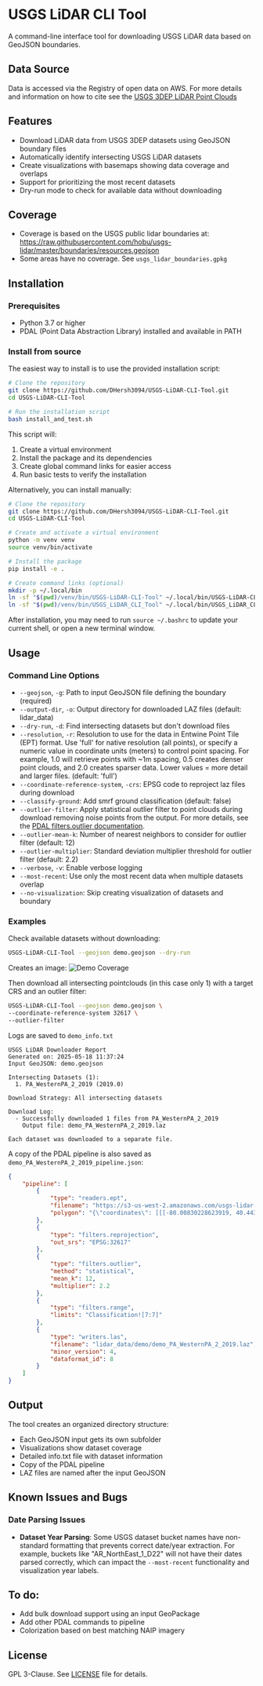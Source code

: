 # USGS LiDAR CLI Tool

A command-line interface tool for downloading USGS LiDAR data based on GeoJSON boundaries.

## Data Source
Data is accessed via the Registry of open data on AWS. For more details and information on how to cite see the [USGS 3DEP LiDAR Point Clouds](https://registry.opendata.aws/usgs-lidar/)

## Features

- Download LiDAR data from USGS 3DEP datasets using GeoJSON boundary files
- Automatically identify intersecting USGS LiDAR datasets
- Create visualizations with basemaps showing data coverage and overlaps
- Support for prioritizing the most recent datasets
- Dry-run mode to check for available data without downloading

## Coverage
- Coverage is based on the USGS public lidar boundaries at: https://raw.githubusercontent.com/hobu/usgs-lidar/master/boundaries/resources.geojson
- Some areas have no coverage. See `usgs_lidar_boundaries.gpkg`

## Installation

### Prerequisites

- Python 3.7 or higher
- PDAL (Point Data Abstraction Library) installed and available in PATH

### Install from source

The easiest way to install is to use the provided installation script:

```bash
# Clone the repository
git clone https://github.com/DHersh3094/USGS-LiDAR-CLI-Tool.git
cd USGS-LiDAR-CLI-Tool

# Run the installation script
bash install_and_test.sh
```

This script will:
1. Create a virtual environment
2. Install the package and its dependencies
3. Create global command links for easier access
4. Run basic tests to verify the installation

Alternatively, you can install manually:

```bash
# Clone the repository
git clone https://github.com/DHersh3094/USGS-LiDAR-CLI-Tool.git
cd USGS-LiDAR-CLI-Tool

# Create and activate a virtual environment
python -m venv venv
source venv/bin/activate

# Install the package
pip install -e .

# Create command links (optional)
mkdir -p ~/.local/bin
ln -sf "$(pwd)/venv/bin/USGS-LiDAR-CLI-Tool" ~/.local/bin/USGS-LiDAR-CLI-Tool
ln -sf "$(pwd)/venv/bin/USGS_LiDAR_CLI_Tool" ~/.local/bin/USGS_LiDAR_CLI_Tool
```

After installation, you may need to run `source ~/.bashrc` to update your current shell, or open a new terminal window.

## Usage

### Command Line Options

- `--geojson`, `-g`: Path to input GeoJSON file defining the boundary (required)
- `--output-dir`, `-o`: Output directory for downloaded LAZ files (default: lidar_data)
- `--dry-run`, `-d`: Find intersecting datasets but don't download files
- `--resolution`, `-r`: Resolution to use for the data in Entwine Point Tile (EPT) format. Use 'full' for native resolution (all points), or specify a numeric value in coordinate units (meters) to control point spacing. For example, 1.0 will retrieve points with ~1m spacing, 0.5 creates denser point clouds, and 2.0 creates sparser data. Lower values = more detail and larger files. (default: 'full')
- `--coordinate-reference-system`, `-crs`: EPSG code to reproject laz files during download
- `--classify-ground`: Add smrf ground classification (default: false)
- `--outlier-filter`: Apply statistical outlier filter to point clouds during download removing noise points from the output. 
For more details, see the [PDAL filters.outlier documentation](https://pdal.io/en/stable/stages/filters.outlier.html#filters-outlier).
- `--outlier-mean-k`: Number of nearest neighbors to consider for outlier filter (default: 12)
- `--outlier-multiplier`: Standard deviation multiplier threshold for outlier filter (default: 2.2)
- `--verbose`, `-v`: Enable verbose logging
- `--most-recent`: Use only the most recent data when multiple datasets overlap
- `--no-visualization`: Skip creating visualization of datasets and boundary

### Examples

Check available datasets without downloading:
```bash
USGS-LiDAR-CLI-Tool --geojson demo.geojson --dry-run
```

Creates an image:
![Demo Coverage](images/demo_coverage.png)


Then download all intersecting pointclouds (in this case only 1) with a target CRS and an outlier filter:
```bash
USGS-LiDAR-CLI-Tool --geojson demo.geojson \
--coordinate-reference-system 32617 \
--outlier-filter
```

Logs are saved to `demo_info.txt`
```
USGS LiDAR Downloader Report
Generated on: 2025-05-18 11:37:24
Input GeoJSON: demo.geojson

Intersecting Datasets (1):
  1. PA_WesternPA_2_2019 (2019.0)

Download Strategy: All intersecting datasets

Download Log:
  - Successfully downloaded 1 files from PA_WesternPA_2_2019
    Output file: demo_PA_WesternPA_2_2019.laz

Each dataset was downloaded to a separate file.
```

A copy of the PDAL pipeline is also saved as `demo_PA_WesternPA_2_2019_pipeline.json`:

```json
{
    "pipeline": [
        {
            "type": "readers.ept",
            "filename": "https://s3-us-west-2.amazonaws.com/usgs-lidar-public/PA_WesternPA_2_2019/ept.json",
            "polygon": "{\"coordinates\": [[[-80.00830228623919, 40.44337798148942], [-80.01436057451653, 40.4419411606153], [-80.01031232296975, 40.43973940536199], [-80.00837742779959, 40.44184108239551], [-80.00830228623919, 40.44337798148942]]], \"type\": \"Polygon\"}"
        },
        {
            "type": "filters.reprojection",
            "out_srs": "EPSG:32617"
        },
        {
            "type": "filters.outlier",
            "method": "statistical",
            "mean_k": 12,
            "multiplier": 2.2
        },
        {
            "type": "filters.range",
            "limits": "Classification![7:7]"
        },
        {
            "type": "writers.las",
            "filename": "lidar_data/demo/demo_PA_WesternPA_2_2019.laz",
            "minor_version": 4,
            "dataformat_id": 8
        }
    ]
}
```

## Output

The tool creates an organized directory structure:
- Each GeoJSON input gets its own subfolder
- Visualizations show dataset coverage
- Detailed info.txt file with dataset information
- Copy of the PDAL pipeline
- LAZ files are named after the input GeoJSON

## Known Issues and Bugs

### Date Parsing Issues

- **Dataset Year Parsing**: Some USGS dataset bucket names have non-standard formatting that prevents correct date/year extraction. For example, buckets like "AR_NorthEast_1_D22" will not have their dates parsed correctly, which can impact the `--most-recent` functionality and visualization year labels.

## To do:
- Add bulk download support using an input GeoPackage
- Add other PDAL commands to pipeline
- Colorization based on best matching NAIP imagery

## License

GPL 3-Clause. See [LICENSE](LICENSE) file for details.
